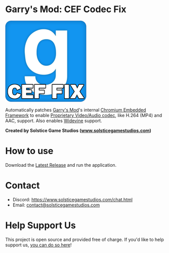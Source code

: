 # Garry's Mod: CEF Codec Fix

![GModCEFCodecFix](GModCEFCodecFixIcon.png)

Automatically patches [Garry's Mod](https://gmod.facepunch.com/)'s internal [Chromium Embedded Framework](https://en.wikipedia.org/wiki/Chromium_Embedded_Framework) to enable [Proprietary Video/Audio codec](https://www.chromium.org/audio-video), like H.264 (MP4) and AAC, support. Also enables [Widevine](https://www.widevine.com) support.

**Created by Solstice Game Studios (www.solsticegamestudios.com)**

# How to use
Download the [Latest Release](https://github.com/solsticegamestudios/GModCEFCodecFix/releases) and run the application.

# Contact
* Discord: https://www.solsticegamestudios.com/chat.html
* Email: contact@solsticegamestudios.com

# Help Support Us
This project is open source and provided free of charge. If you'd like to help support us, [you can do so here](https://www.solsticegamestudios.com/donate.php)!
